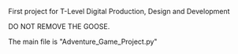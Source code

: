 First project for T-Level Digital Production, Design and Development

DO NOT REMOVE THE GOOSE.

The main file is "Adventure_Game_Project.py"
